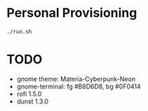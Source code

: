 # Personal Provisioning

`./run.sh`

# TODO
- gnome theme: Materia-Cyberpunk-Neon
- gnome-terminal: fg #B8D6D8, bg #0F0414
- rofi 1.5.0
- dunst 1.3.0
